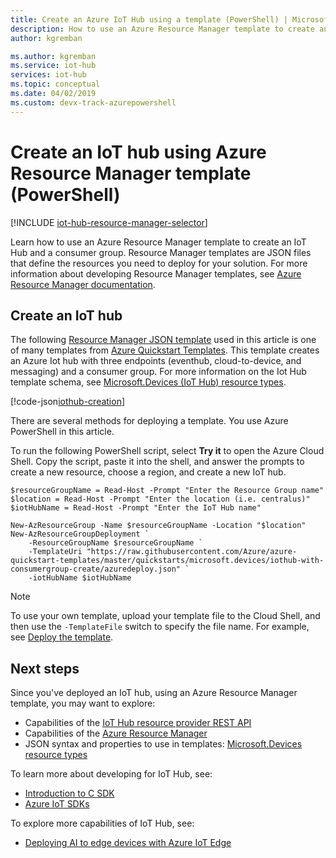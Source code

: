 ```yaml
---
title: Create an Azure IoT Hub using a template (PowerShell) | Microsoft Docs
description: How to use an Azure Resource Manager template to create an IoT Hub with Azure PowerShell.
author: kgremban

ms.author: kgremban
ms.service: iot-hub
services: iot-hub
ms.topic: conceptual
ms.date: 04/02/2019 
ms.custom: devx-track-azurepowershell
---
```


# Create an IoT hub using Azure Resource Manager template (PowerShell)

[!INCLUDE [iot-hub-resource-manager-selector](../../includes/iot-hub-resource-manager-selector.md)]

Learn how to use an Azure Resource Manager template to create an IoT Hub and a consumer group. Resource Manager templates are JSON files that define the resources you need to deploy for your solution. For more information about developing Resource Manager templates, see [Azure Resource Manager documentation](../azure-resource-manager/index.yml).

## Create an IoT hub

The following [Resource Manager JSON template](https://azure.microsoft.com/resources/templates/iothub-with-consumergroup-create/) used in this article is one of many templates from [Azure Quickstart Templates](https://azure.microsoft.com/resources/templates/). This template creates an Azure Iot hub with three endpoints (eventhub, cloud-to-device, and messaging) and a consumer group. For more information on the Iot Hub template schema, see [Microsoft.Devices (IoT Hub) resource types](/azure/templates/microsoft.devices/iothub-allversions).

[!code-json[iothub-creation](~/quickstart-templates/quickstarts/microsoft.devices/iothub-with-consumergroup-create/azuredeploy.json)]

There are several methods for deploying a template.  You use Azure PowerShell in this article.

To run the following PowerShell script, select **Try it** to open the Azure Cloud Shell. Copy the script, paste it into the shell, and answer the prompts to create a new resource, choose a region, and create a new IoT hub.

```azurepowershell-interactive
$resourceGroupName = Read-Host -Prompt "Enter the Resource Group name"
$location = Read-Host -Prompt "Enter the location (i.e. centralus)"
$iotHubName = Read-Host -Prompt "Enter the IoT Hub name"

New-AzResourceGroup -Name $resourceGroupName -Location "$location"
New-AzResourceGroupDeployment `
    -ResourceGroupName $resourceGroupName `
    -TemplateUri "https://raw.githubusercontent.com/Azure/azure-quickstart-templates/master/quickstarts/microsoft.devices/iothub-with-consumergroup-create/azuredeploy.json" `
    -iotHubName $iotHubName
```

> [!NOTE]
> To use your own template, upload your template file to the Cloud Shell, and then use the `-TemplateFile` switch to specify the file name.  For example, see [Deploy the template](../azure-resource-manager/templates/quickstart-create-templates-use-visual-studio-code.md?tabs=PowerShell#deploy-the-template).

## Next steps

Since you've deployed an IoT hub, using an Azure Resource Manager template, you may want to explore:

* Capabilities of the [IoT Hub resource provider REST API][lnk-rest-api]
* Capabilities of the [Azure Resource Manager][lnk-azure-rm-overview]
* JSON syntax and properties to use in templates: [Microsoft.Devices resource types](/azure/templates/microsoft.devices/iothub-allversions)

To learn more about developing for IoT Hub, see:

* [Introduction to C SDK][lnk-c-sdk]
* [Azure IoT SDKs][lnk-sdks]

To explore more capabilities of IoT Hub, see:

* [Deploying AI to edge devices with Azure IoT Edge][lnk-iotedge]

<!-- Links -->
[lnk-free-trial]: https://azure.microsoft.com/pricing/free-trial/
[lnk-azure-portal]: https://portal.azure.com/
[lnk-status]: https://azure.microsoft.com/status/
[lnk-powershell-install]: /powershell/azure/install-Az-ps
[lnk-rest-api]: /rest/api/iothub/iothubresource
[lnk-azure-rm-overview]: ../azure-resource-manager/management/overview.md
[lnk-powershell-arm]: ../azure-resource-manager/management/manage-resources-powershell.md

[lnk-c-sdk]: iot-hub-device-sdk-c-intro.md
[lnk-sdks]: iot-hub-devguide-sdks.md

[lnk-iotedge]: ../iot-edge/quickstart-linux.md
